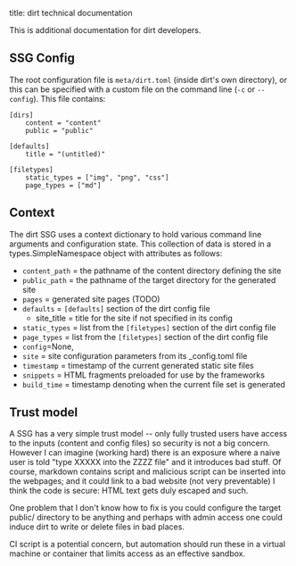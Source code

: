 title: dirt technical documentation

This is additional documentation for dirt developers.

## SSG Config

The root configuration file is `meta/dirt.toml` (inside dirt's own directory),
or this can be specified with a custom file on the command line 
(`-c` or `--config`). This file contains:

    [dirs]
    	content = "content"
    	public = "public"
    
    [defaults]
    	title = "(untitled)"
    
    [filetypes]
    	static_types = ["img", "png", "css"]
    	page_types = ["md"]


## Context

The dirt SSG uses a context dictionary to hold various command line
arguments and configuration state. This collection of data is stored
in a types.SimpleNamespace object with attributes as follows:

* `content_path` = the pathname of the content directory defining the site
* `public_path` = the pathname of the target directory for the generated site
* `pages` = generated site pages (TODO)
* `defaults` = `[defaults]` section of the dirt config file
    * site_title = title for the site if not specified in its config
* `static_types` = list from the `[filetypes]` section of the dirt config file
* `page_types` = list from the `[filetypes]` section of the dirt config file
* `config`=None, 
* `site` = site configuration parameters from its _config.toml file
* `timestamp` = timestamp of the current generated static site files
* `snippets` = HTML fragments preloaded for use by the frameworks
* `build_time` = timestamp denoting when the current file set is generated


## Trust model

A SSG has a very simple trust model -- only fully trusted users 
have access to the inputs (content and config files) so security 
is not a big concern. However I can imagine (working hard) there 
is an exposure where a naive user is told "type XXXXX into the ZZZZ file" 
and it introduces bad stuff. Of course, markdown contains script 
and malicious script can be inserted into the webpages; and it 
could link to a bad website (not very preventable) I think the 
code is secure: HTML text gets duly escaped and such. 

One problem that I don't know how to fix is you could configure 
the target public/ directory to be anything and 
perhaps with admin access one could induce dirt to write or delete files 
in bad places.

CI script is a potential concern, but automation should run these in 
a virtual machine or container that limits access as an effective sandbox.
